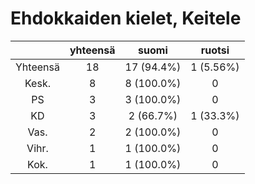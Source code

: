 # Ehdokkaiden kielet, Keitele

| |yhteensä|suomi|ruotsi|
|:---:|:---:|:---:|:---:|
|Yhteensä|18|17 (94.4%)|1 (5.56%)|
|Kesk.|8|8 (100.0%)|0|
|PS|3|3 (100.0%)|0|
|KD|3|2 (66.7%)|1 (33.3%)|
|Vas.|2|2 (100.0%)|0|
|Vihr.|1|1 (100.0%)|0|
|Kok.|1|1 (100.0%)|0|

